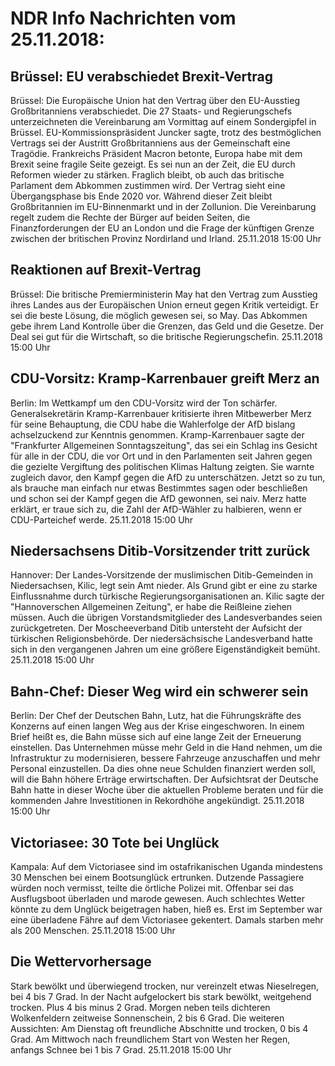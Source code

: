 # NDR Info Nachrichten vom 25.11.2018:


## Brüssel: EU verabschiedet Brexit-Vertrag
Brüssel: Die Europäische Union hat den Vertrag über den EU-Ausstieg Großbritanniens verabschiedet. Die 27 Staats- und Regierungschefs unterzeichneten die Vereinbarung am Vormittag auf einem Sondergipfel in Brüssel. EU-Kommissionspräsident Juncker sagte, trotz des bestmöglichen Vertrags sei der Austritt Großbritanniens aus der Gemeinschaft eine Tragödie. Frankreichs Präsident Macron betonte, Europa habe mit dem Brexit seine fragile Seite gezeigt. Es sei nun an der Zeit, die EU durch Reformen wieder zu stärken. Fraglich bleibt, ob auch das britische Parlament dem Abkommen zustimmen wird. Der Vertrag sieht eine Übergangsphase bis Ende 2020 vor. Während dieser Zeit bleibt Großbritannien im EU-Binnenmarkt und in der Zollunion. Die Vereinbarung regelt zudem die Rechte der Bürger auf beiden Seiten, die Finanzforderungen der EU an London und die Frage der künftigen Grenze zwischen der britischen Provinz Nordirland und Irland. 25.11.2018 15:00 Uhr 

## Reaktionen auf Brexit-Vertrag
Brüssel: Die britische Premierministerin May hat den Vertrag zum Ausstieg ihres Landes aus der Europäischen Union erneut gegen Kritik verteidigt. Er sei die beste Lösung, die möglich gewesen sei, so May. Das Abkommen gebe ihrem Land Kontrolle über die Grenzen, das Geld und die Gesetze. Der Deal sei gut für die Wirtschaft, so die britische Regierungschefin. 25.11.2018 15:00 Uhr 

## CDU-Vorsitz: Kramp-Karrenbauer greift Merz an
Berlin: Im Wettkampf um den CDU-Vorsitz wird der Ton schärfer. Generalsekretärin Kramp-Karrenbauer kritisierte ihren Mitbewerber Merz für seine Behauptung, die CDU habe die Wahlerfolge der AfD bislang achselzuckend zur Kenntnis genommen. Kramp-Karrenbauer sagte der "Frankfurter Allgemeinen Sonntagszeitung", das sei ein Schlag ins Gesicht für alle in der CDU, die vor Ort und in den Parlamenten seit Jahren gegen die gezielte Vergiftung des politischen Klimas Haltung zeigten. Sie warnte zugleich davor, den Kampf gegen die AfD zu unterschätzen. Jetzt so zu tun, als brauche man einfach nur etwas Bestimmtes sagen oder beschließen und schon sei der Kampf gegen die AfD gewonnen, sei naiv. Merz hatte erklärt, er traue sich zu, die Zahl der AfD-Wähler zu halbieren, wenn er CDU-Parteichef werde. 25.11.2018 15:00 Uhr 

## Niedersachsens Ditib-Vorsitzender tritt zurück
Hannover: Der Landes-Vorsitzende der muslimischen Ditib-Gemeinden in Niedersachsen, Kilic, legt sein Amt nieder. Als Grund gibt er eine zu starke Einflussnahme durch türkische Regierungsorganisationen an. Kilic sagte der "Hannoverschen Allgemeinen Zeitung", er habe die Reißleine ziehen müssen. Auch die übrigen Vorstandsmitglieder des Landesverbandes seien zurückgetreten. Der Moscheeverband Ditib untersteht der Aufsicht der türkischen Religionsbehörde. Der niedersächsische Landesverband hatte sich in den vergangenen Jahren um eine größere Eigenständigkeit bemüht. 25.11.2018 15:00 Uhr 

## Bahn-Chef: Dieser Weg wird ein schwerer sein
Berlin: Der Chef der Deutschen Bahn, Lutz, hat die Führungskräfte des Konzerns auf einen langen Weg aus der Krise eingeschworen. In einem Brief heißt es, die Bahn müsse sich auf eine lange Zeit der Erneuerung einstellen. Das Unternehmen müsse mehr Geld in die Hand nehmen, um die Infrastruktur zu modernisieren, bessere Fahrzeuge anzuschaffen und mehr Personal einzustellen. Da dies ohne neue Schulden finanziert werden soll, will die Bahn höhere Erträge erwirtschaften. Der Aufsichtsrat der Deutsche Bahn hatte in  dieser Woche über die aktuellen Probleme beraten und für die kommenden Jahre Investitionen in Rekordhöhe angekündigt. 25.11.2018 15:00 Uhr 

## Victoriasee: 30 Tote bei Unglück
Kampala: Auf dem Victoriasee sind im ostafrikanischen Uganda mindestens 30 Menschen bei einem Bootsunglück ertrunken. Dutzende Passagiere würden noch vermisst, teilte die örtliche Polizei mit. Offenbar sei das Ausflugsboot überladen und marode gewesen. Auch schlechtes Wetter könnte zu dem Unglück beigetragen haben, hieß es. Erst im September war eine überladene Fähre auf dem Victoriasee gekentert. Damals starben mehr als 200 Menschen. 25.11.2018 15:00 Uhr 

## Die Wettervorhersage
Stark bewölkt und überwiegend trocken, nur vereinzelt etwas Nieselregen, bei 4 bis 7 Grad. In der Nacht aufgelockert bis stark bewölkt, weitgehend trocken. Plus 4 bis minus 2 Grad. Morgen neben teils dichteren Wolkenfeldern zeitweise Sonnenschein, 2 bis 6 Grad. Die weiteren Aussichten: Am Dienstag oft freundliche Abschnitte und trocken, 0 bis 4 Grad. Am Mittwoch nach freundlichem Start von Westen her Regen, anfangs Schnee bei 1 bis 7 Grad. 25.11.2018 15:00 Uhr 
